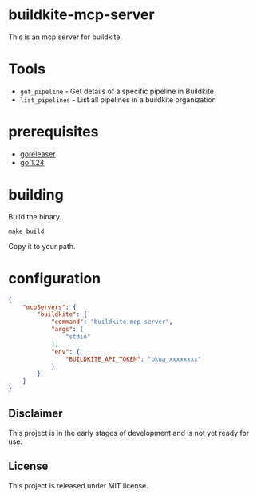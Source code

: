 # buildkite-mcp-server

This is an mcp server for buildkite.

# Tools

* `get_pipeline` - Get details of a specific pipeline in Buildkite
* `list_pipelines` - List all pipelines in a buildkite organization

# prerequisites

* [goreleaser](http://goreleaser.com)
* [go 1.24](https://go.dev)

# building

Build the binary.

```
make build
```

Copy it to your path.

# configuration

```json
{
    "mcpServers": {
        "buildkite": {
            "command": "buildkite-mcp-server",
            "args": [
                "stdio"
            ],
            "env": {
                "BUILDKITE_API_TOKEN": "bkua_xxxxxxxx"
            }
        }
    }
}
```


## Disclaimer

This project is in the early stages of development and is not yet ready for use.

## License

This project is released under MIT license.